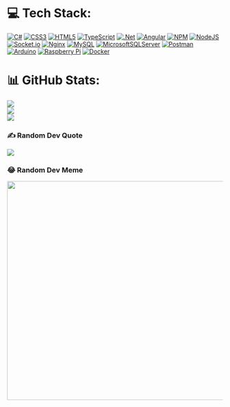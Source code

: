 # 💻 Tech Stack:
[![C#](https://img.shields.io/badge/c%23-%23239120.svg?style=flat&logo=c-sharp&logoColor=white)](https://de.wikipedia.org/wiki/C-Sharp)
[![CSS3](https://img.shields.io/badge/css3-%231572B6.svg?style=flat&logo=css3&logoColor=white)](https://www.w3schools.com/css/)
[![HTML5](https://img.shields.io/badge/html5-%23E34F26.svg?style=flat&logo=html5&logoColor=white)](https://www.w3schools.com/html/)
[![TypeScript](https://img.shields.io/badge/typescript-%23007ACC.svg?style=flat&logo=typescript&logoColor=white)](https://www.typescriptlang.org/)
[![.Net](https://img.shields.io/badge/.NET-5C2D91?style=flat&logo=.net&logoColor=white)](https://dotnet.microsoft.com/en-us/)
[![Angular](https://img.shields.io/badge/angular-%23DD0031.svg?style=flat&logo=angular&logoColor=white)](https://angular.io/)
[![NPM](https://img.shields.io/badge/NPM-%23000000.svg?style=flat&logo=npm&logoColor=white)](https://www.npmjs.com/)
[![NodeJS](https://img.shields.io/badge/node.js-6DA55F?style=flat&logo=node.js&logoColor=white)](https://nodejs.org/en/)
[![Socket.io](https://img.shields.io/badge/Socket.io-black?style=flat&logo=socket.io&badgeColor=010101)](https://socket.io/)
[![Nginx](https://img.shields.io/badge/nginx-%23009639.svg?style=flat&logo=nginx&logoColor=white)](https://www.nginx.com/)
[![MySQL](https://img.shields.io/badge/mysql-%2300f.svg?style=flat&logo=mysql&logoColor=white)](https://www.mysql.com/de/)
[![MicrosoftSQLServer](https://img.shields.io/badge/Microsoft%20SQL%20Sever-CC2927?style=flat&logo=microsoft%20sql%20server&logoColor=white)](https://de.wikipedia.org/wiki/Microsoft_SQL_Server)
[![Postman](https://img.shields.io/badge/Postman-FF6C37?style=flat&logo=postman&logoColor=white)](https://www.postman.com/)
[![Arduino](https://img.shields.io/badge/-Arduino-00979D?style=flat&logo=Arduino&logoColor=white)](https://www.arduino.cc/)
[![Raspberry Pi](https://img.shields.io/badge/-RaspberryPi-C51A4A?style=flat&logo=Raspberry-Pi)](https://www.raspberrypi.com/)
[![Docker](https://img.shields.io/badge/docker-%230db7ed.svg?style=flat&logo=docker&logoColor=white)](https://www.docker.com/)

# 📊 GitHub Stats:
![](https://github-readme-stats.vercel.app/api?username=Borelio&theme=tokyonight&hide_border=false&include_all_commits=false&count_private=true)<br/>
![](https://github-readme-streak-stats.herokuapp.com/?user=Borelio&theme=tokyonight&hide_border=false)<br/>
![](https://github-readme-stats.vercel.app/api/top-langs/?username=Borelio&theme=tokyonight&hide_border=false&include_all_commits=false&count_private=true&layout=compact)

### ✍️ Random Dev Quote
![](https://quotes-github-readme.vercel.app/api?type=horizontal&theme=tokyonight)

### 😂 Random Dev Meme
<img src="https://random-memer.herokuapp.com/" width="512px"/>
